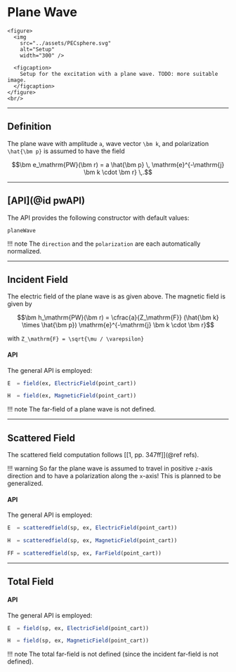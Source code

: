 
# Plane Wave

```@raw html
<figure>
  <img
    src="../assets/PECsphere.svg"
    alt="Setup"
    width="300" />

  <figcaption>
    Setup for the excitation with a plane wave. TODO: more suitable image.
  </figcaption>
</figure>
<br/>
```

---
## Definition

The plane wave with amplitude ``a``, wave vector ``\bm k``, and polarization ``\hat{\bm p}`` is assumed to have the field
```math
\bm e_\mathrm{PW}(\bm r) = a \hat{\bm p}  \, \mathrm{e}^{-\mathrm{j} \bm k \cdot \bm r}  \,.
```


---
## [API](@id pwAPI)

The API provides the following constructor with default values:
```@docs
planeWave
```

!!! note
    The `direction` and the `polarization` are each automatically normalized.

---
## Incident Field

The electric field of the plane wave is as given above. The magnetic field is given by
```math
\bm h_\mathrm{PW}(\bm r) = \cfrac{a}{Z_\mathrm{F}} (\hat{\bm k} \times \hat{\bm p})  \mathrm{e}^{-\mathrm{j} \bm k \cdot \bm r}
```
with ``Z_\mathrm{F} = \sqrt{\mu / \varepsilon}``

#### API

The general API is employed:
```julia
E  = field(ex, ElectricField(point_cart))

H  = field(ex, MagneticField(point_cart))
```

!!! note
    The far-field of a plane wave is not defined.

---
## Scattered Field

The scattered field computation follows [[1, pp. 347ff]](@ref refs). 

!!! warning
    So far the plane wave is assumed to travel in positive ``z``-axis direction and to have a polarization along the ``x``-axis! This is planned to be generalized.

#### API

The general API is employed:
```julia
E  = scatteredfield(sp, ex, ElectricField(point_cart))

H  = scatteredfield(sp, ex, MagneticField(point_cart))

FF = scatteredfield(sp, ex, FarField(point_cart))
```

---
## Total Field

#### API

The general API is employed:
```julia
E  = field(sp, ex, ElectricField(point_cart))

H  = field(sp, ex, MagneticField(point_cart))
```

!!! note
    The total far-field is not defined (since the incident far-field is not defined).